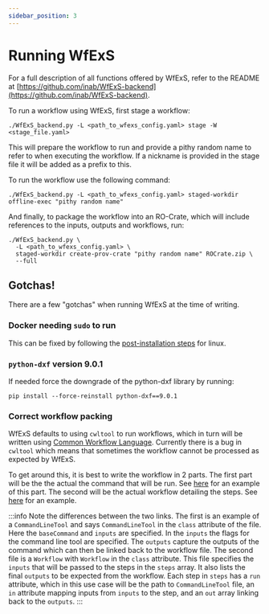 ```yaml
---
sidebar_position: 3
---
```


# Running WfExS

For a full description of all functions offered by WfExS, refer to the README at [https://github.com/inab/WfExS-backend](https://github.com/inab/WfExS-backend).

To run a workflow using WfExS, first stage a workflow:
```shell
./WfExS_backend.py -L <path_to_wfexs_config.yaml> stage -W <stage_file.yaml>
```
This will prepare the workflow to run and provide a pithy random name to refer to when executing the workflow. If a nickname is provided in the stage file it will be added as a prefix to this.

To run the workflow use the following command:
```shell
./WfExS_backend.py -L <path_to_wfexs_config.yaml> staged-workdir offline-exec "pithy random name"
```

And finally, to package the workflow into an RO-Crate, which will include references to the inputs, outputs and workflows, run:
```shell
./WfExS_backend.py \
  -L <path_to_wfexs_config.yaml> \
  staged-workdir create-prov-crate "pithy random name" ROCrate.zip \
  --full
```

## Gotchas!

There are a few "gotchas" when running WfExS at the time of writing.

### Docker needing `sudo` to run
This can be fixed by following the [post-installation steps](https://docs.docker.com/engine/install/linux-postinstall/#manage-docker-as-a-non-root-user) for linux.

### `python-dxf` version 9.0.1
If needed force the downgrade of the python-dxf library by running:
```
pip install --force-reinstall python-dxf==9.0.1
```

### Correct workflow packing
WfExS defaults to using `cwltool` to run workflows, which in turn will be written using [Common Workflow Language](https://www.commonwl.org/user_guide/introduction/index.html). Currently there is a bug in `cwltool` which means that sometimes the workflow cannot be processed as expected by WfExS.

To get around this, it is best to write the workflow in 2 parts. The first part will be the the actual the command that will be run. See [here](https://raw.githubusercontent.com/inab/ipc_workflows/cosifer-20210322/cosifer/cwl/cosifer.cwl) for an example of this part. The second will be the actual workflow detailing the steps. See [here](https://raw.githubusercontent.com/inab/ipc_workflows/cosifer-20210322/cosifer/cwl/cosifer-workflow.cwl) for an example.

:::info Note the differences between the two links.
The first is an example of a `CommandLineTool` and says `CommandLineTool` in the `class` attribute of the file. Here the `baseCommand` and `inputs` are specified. In the `inputs` the flags for the command line tool are specified. The `outputs` capture the outputs of the command which can then be linked back to the workflow file. The second file is a `Workflow` with `Workflow` in the `class` attribute. This file specifies the `inputs` that will be passed to the steps in the `steps` array. It also lists the final `outputs` to be expected from the workflow. Each step in `steps` has a `run` attribute, which in this use case will be the path to `CommandLineTool` file, an `in` attribute mapping inputs from `inputs` to the step, and an `out` array linking back to the `outputs`.
:::

